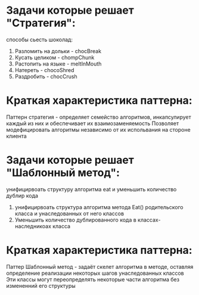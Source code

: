 # Задачи которые решает "Стратегия": 
способы сьесть шоколад:
1. Разломить на дольки - chocBreak
2. Кусать целиком - chompChunk
3. Растопить на языке - meltInMouth
4. Натереть - chocoShred
5. Раздробить - chocCrush

# Краткая характеристика паттерна:
Паттерн стратегия - определяет семейство алгоритмов, инкапсулирует каждый из них и обеспечивает их взаимозаменяемость
Позволяет модефицировать алгоритмы независимо от их испольвания на стороне клиента

# Задачи которые решает "Шаблонный метод":
унифицирвоать структуру алгоритма eat и уменьшить количество дублир кода
1) унифицирвоать структура алгоритма метода 
Eat() родительского класса и унаследованных от него классов
2) Уменьшить количество дублированного кода в классах-наследникоах класса 

# Краткая характеристика паттерна:
Паттер Шаблонный метод - задаёт скелет алгоритма в методе, 
оставляя определение реализации некоторых шагов унаследованных классов
Эти классы могут переопределять некоторые части алгоритма без измененний его структуры